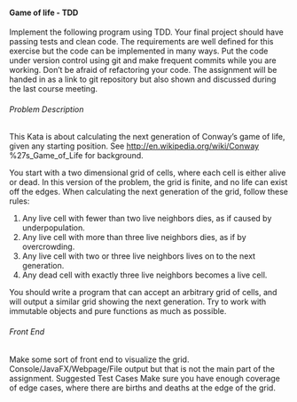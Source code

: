 #### Game of life - TDD

Implement the following program using TDD. Your final project should have passing  tests and
clean code. The requirements are well defined for this exercise but the code can be 
implemented in many ways. Put the code under version control using git and make frequent 
commits while you are working. Don’t be afraid of refactoring your code. 
The assignment will be handed in as a link to git repository but also shown and discussed 
during the last course meeting.

###### Problem Description

This Kata is about calculating the next generation of Conway’s game of life, 
given any starting position. See http://en.wikipedia.org/wiki/Conway
%27s_Game_of_Life for background.

You start with a two dimensional grid of cells, where each cell is either alive or 
dead. In this version of the problem, the grid is finite, and no life can exist off the 
edges. When calculating the next generation of the grid, follow these rules:
   1. Any live cell with fewer than two live neighbors dies, as if caused by 
underpopulation.
   2. Any live cell with more than three live neighbors dies, as if by 
overcrowding.
   3. Any live cell with two or three live neighbors lives on to the next 
generation.
   4. Any dead cell with exactly three live neighbors becomes a live cell.

You should write a program that can accept an arbitrary grid of cells, and will 
output a similar grid showing the next generation.
Try to work with immutable objects and pure functions as much as possible.

###### Front End

Make some sort of front end to visualize the grid. Console/JavaFX/Webpage/File
output but that is not the main part of the assignment.
Suggested Test Cases
Make sure you have enough coverage of edge cases, where there are births 
and deaths at the edge of the grid.
